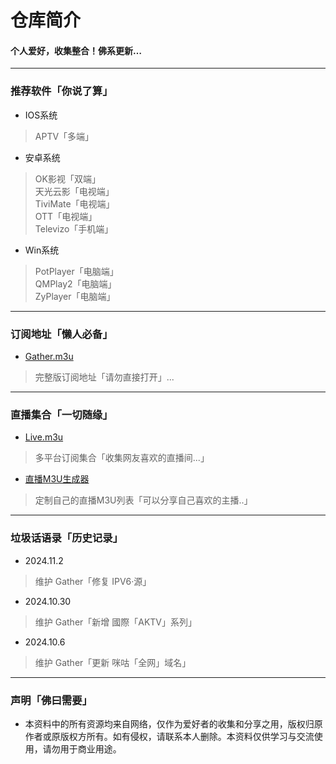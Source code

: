 
# 仓库简介
#### 个人爱好，收集整合！佛系更新…
---
### 推荐软件「你说了算」  
* IOS系统  
>APTV「多端」  
* 安卓系统
>OK影视「双端」  
>天光云影「电视端」  
>TiviMate「电视端」   
>OTT「电视端」   
>Televizo「手机端」  
* Win系统
>PotPlayer「电脑端」  
>QMPlay2「电脑端」  
>ZyPlayer「电脑端」   
---
### 订阅地址「懒人必备」 
* [Gather.m3u](https://tv.iill.top/m3u/Gather)  
> 完整版订阅地址「请勿直接打开」...
---
### 直播集合「一切随缘」  
* [Live.m3u](https:///tv.iill.top/m3u/Live)  
>多平台订阅集合「收集网友喜欢的直播间...」
* [直播M3U生成器](https://m.iill.top)  
>定制自己的直播M3U列表「可以分享自己喜欢的主播..」
---
### 垃圾话语录「历史记录」     
* 2024.11.2  
>维护 Gather「修复 IPV6·源」
* 2024.10.30
>维护 Gather「新增 國際「AKTV」系列」
* 2024.10.6
>维护 Gather「更新 咪咕「全网」域名」
---

### 声明「佛曰需要」
* 本资料中的所有资源均来自网络，仅作为爱好者的收集和分享之用，版权归原作者或原版权方所有。如有侵权，请联系本人删除。本资料仅供学习与交流使用，请勿用于商业用途。

